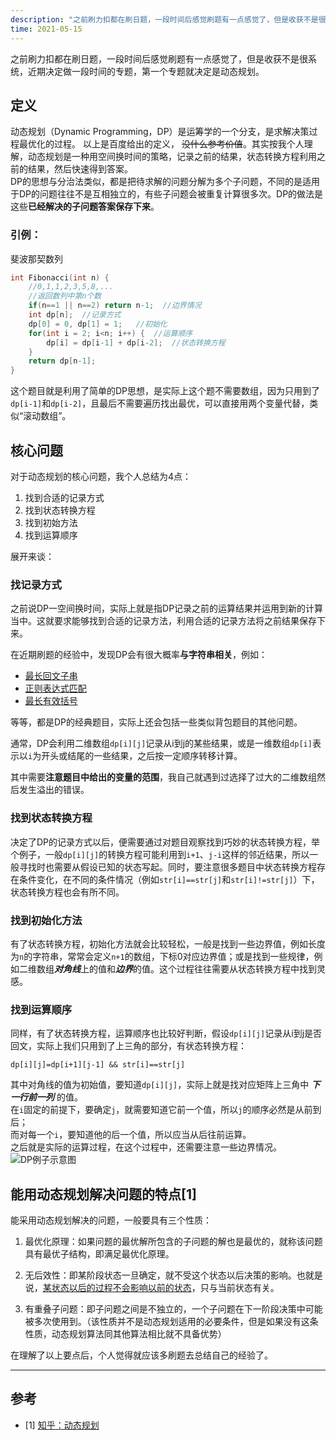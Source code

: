 ```yaml
---
description: "之前刷力扣都在刷日题，一段时间后感觉刷题有一点感觉了，但是收获不是很系统，近期决定做一段时间的专题，第一个专题就决定是动态规划。"
time: 2021-05-15
---
```


之前刷力扣都在刷日题，一段时间后感觉刷题有一点感觉了，但是收获不是很系统，近期决定做一段时间的专题，第一个专题就决定是动态规划。  

## 定义  
动态规划（Dynamic Programming，DP）是运筹学的一个分支，是求解决策过程最优化的过程。
以上是百度给出的定义， ~~没什么参考价值~~。其实按我个人理解，动态规划是一种用空间换时间的策略，记录之前的结果，状态转换方程利用之前的结果，然后快速得到答案。  
DP的思想与分治法类似，都是把待求解的问题分解为多个子问题，不同的是适用于DP的问题往往不是互相独立的，有些子问题会被重复计算很多次。DP的做法是这些**已经解决的子问题答案保存下来**。

### 引例：
斐波那契数列
```cpp
int Fibonacci(int n) {
	//0,1,1,2,3,5,8,...
	//返回数列中第n个数
	if(n==1 || n==2) return n-1;  //边界情况
	int dp[n];  //记录方式
	dp[0] = 0, dp[1] = 1;   //初始化
	for(int i = 2; i<n; i++) {  //运算顺序
		dp[i] = dp[i-1] + dp[i-2];  //状态转换方程
	}
	return dp[n-1];
}
```
这个题目就是利用了简单的DP思想，是实际上这个题不需要数组，因为只用到了`dp[i-1]`和`dp[i-2]`，且最后不需要遍历找出最优，可以直接用两个变量代替，类似“滚动数组”。  


## 核心问题

对于动态规划的核心问题，我个人总结为4点：  
1. 找到合适的记录方式  
2. 找到状态转换方程
3. 找到初始方法  
4. 找到运算顺序  

展开来谈：  
### 找记录方式
之前说DP一空间换时间，实际上就是指DP记录之前的运算结果并运用到新的计算当中。这就要求能够找到合适的记录方法，利用合适的记录方法将之前结果保存下来。 

在近期刷题的经验中，发现DP会有很大概率**与字符串相关**，例如：  
- [最长回文子串](https://leetcode-cn.com/problems/longest-palindromic-substring/)
- [正则表达式匹配](https://leetcode-cn.com/problems/regular-expression-matching/)
- [最长有效括号](https://leetcode-cn.com/problems/longest-valid-parentheses/)

等等，都是DP的经典题目，实际上还会包括一些类似背包题目的其他问题。

通常，DP会利用二维数组`dp[i][j]`记录从i到j的某些结果，或是一维数组`dp[i]`表示以`i`为开头或结尾的一些结果，之后按一定顺序转移计算。  

其中需要**注意题目中给出的变量的范围**，我自己就遇到过选择了过大的二维数组然后发生溢出的错误。

### 找到状态转换方程  
决定了DP的记录方式以后，便需要通过对题目观察找到巧妙的状态转换方程，举个例子，一般`dp[i][j]`的转换方程可能利用到`i+1`、`j-i`这样的邻近结果，所以一般寻找时也需要从假设已知的状态写起。同时，要注意很多题目中状态转换方程存在条件变化，在不同的条件情况（例如`str[i]==str[j]`和`str[i]!=str[j]`）下，状态转换方程也会有所不同。  

### 找到初始化方法
有了状态转换方程，初始化方法就会比较轻松，一般是找到一些边界值，例如长度为`n`的字符串，常常会定义`n+1`的数组，下标0对应边界值；或是找到一些规律，例如二维数组***对角线***上的值和***边界***的值。这个过程往往需要从状态转换方程中找到灵感。

### 找到运算顺序  
同样，有了状态转换方程，运算顺序也比较好判断，假设`dp[i][j]`记录从i到j是否回文，实际上我们只用到了上三角的部分，有状态转换方程：    
```
dp[i][j]=dp[i+1][j-1] && str[i]==str[j]
```  
其中对角线的值为初始值，要知道`dp[i][j]`，实际上就是找对应矩阵上三角中 ***下一行前一列*** 的值。  
在`i`固定的前提下，要确定`j`，就需要知道它前一个值，所以`j`的顺序必然是从前到后；  
而对每一个`i`，要知道他的后一个值，所以应当从后往前运算。  
之后就是实际的运算过程，在这个过程中，还需要注意一些边界情况。
![DP例子示意图](https://img.foril.fun/DP.jpg)


## 能用动态规划解决问题的特点[1]
能采用动态规划解决的问题，一般要具有三个性质：

1. 最优化原理：如果问题的最优解所包含的子问题的解也是最优的，就称该问题具有最优子结构，即满足最优化原理。

2. 无后效性：即某阶段状态一旦确定，就不受这个状态以后决策的影响。也就是说，<u>某状态以后的过程不会影响以前的状态</u>，只与当前状态有关。

3. 有重叠子问题：即子问题之间是不独立的，一个子问题在下一阶段决策中可能被多次使用到。（该性质并不是动态规划适用的必要条件，但是如果没有这条性质，动态规划算法同其他算法相比就不具备优势）


在理解了以上要点后，个人觉得就应该多刷题去总结自己的经验了。

---

## 参考
- [1] [知乎：动态规划](https://zhuanlan.zhihu.com/p/126361983)